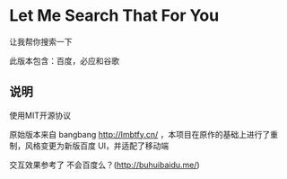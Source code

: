 # Let Me Search That For You
让我帮你搜索一下

此版本包含：百度，必应和谷歌

## 说明
使用MIT开源协议


原始版本来自 bangbang http://lmbtfy.cn/ ，本项目在原作的基础上进行了重制，风格变更为新版百度 UI，并适配了移动端

交互效果参考了 不会百度么？(http://buhuibaidu.me/)
